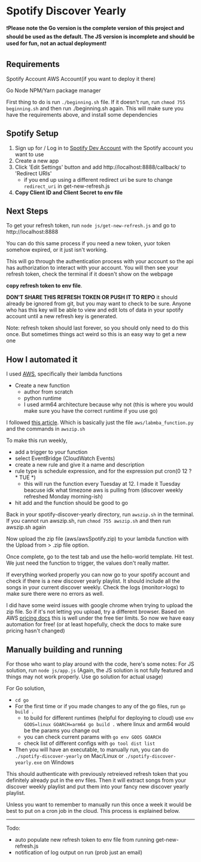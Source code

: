 # Spotify Discover Yearly

:exclamation:**Please note the Go version is the complete version of this project and should be used as the default. The JS version is incomplete and should be used for fun, not an actual deployment**:exclamation:

## Requirements
Spotify Account
AWS Account(if you want to deploy it there)

Go
Node
NPM/Yarn package manager


First thing to do is run `./beginning.sh` file. If it doesn't run, run `chmod 755 beginning.sh` and then run ./beginning.sh again. This will make sure you have the requirements above, and install some dependencies

## Spotify Setup 
1. Sign up for / Log in to [Spotify Dev Account](https://developer.spotify.com/dashboard) with the Spotify account you want to use
2. Create a new app
3. Click 'Edit Settings' button and add http://localhost:8888/callback/ to 'Redirect URIs'
    - if you end up using a different redirect uri be sure to change `redirect_uri` in get-new-refresh.js
4. **Copy Client ID and Client Secret to env file**


## Next Steps
To get your refresh token, run `node js/get-new-refresh.js` and go to http://localhost:8888

You can do this same process if you need a new token, yuor token somehow expired, or it just isn't working.

This will go through the authentication process with your account so the api has authorization to interact with your account.
You will then see your refresh token, check the terminal if it doesn't show on the webpage

 **copy refresh token to env file**. 

**DON'T SHARE THIS REFRESH TOKEN OR PUSH IT TO REPO** it should already be ignored from git, but you may want to check to be sure. Anyone who has this key will be able to view and edit lots of data in your spotify account until a new refresh key is generated.

Note: refresh token should last forever, so you should only need to do this once. But sometimes things act weird so this is an easy way to get a new one

## How I automated it
I used [AWS](https://aws.amazon.com/), specifically their lambda functions
- Create a new function
    - author from scratch
    - python runtime
    - I used arm64 architecture because why not (this is where you would make sure you have the correct runtime if you use go)

I followed [this article](https://medium.com/@biancanhinojosa/running-executables-in-aws-lambda-dc79b8f33ec7). Which is basically just the file `aws/labmba_function.py` and the commands in `awszip.sh`

To make this run weekly, 
- add a trigger to your function
- select EventBridge (CloudWatch Events)
- create a new rule and give it a name and description
- rule type is schedule expression, and for the expression put cron(0 12 ? * TUE *)
    - this will run the function every Tuesday at 12. I made it Tuesday beacuse idk what timezone aws is pulling from (discover weekly refreshed Monday morning-ish)
- hit add and the function should be good to go


Back in your spotify-discover-yearly directory, run `awszip.sh` in the terminal. If you cannot run awszip.sh, run `chmod 755 awszip.sh` and then run awszip.sh again

Now upload the zip file (aws/awsSpotify.zip) to your lambda function with the Upload from > .zip file option.

Once complete, go to the test tab and use the hello-world template. Hit test. We just need the function to trigger, the values don't really matter. 

If everything worked properly you can now go to your spotify account and check if there is a new discover yearly playlist. It should include all the songs in your current discover weekly. Check the logs (monitor>logs) to make sure there were no errors as well.

I did have some weird issues with google chrome when trying to upload the zip file. So if it's not letting you upload, try a different browser. Based on AWS [pricing docs](https://aws.amazon.com/lambda/pricing/) this is well under the free tier limits. So now we have easy automation for free! (or at least hopefully, check the docs to make sure pricing hasn't changed)


## Manually building and running
For those who want to play around with the code, here's some notes:
For JS solution, run `node js/app.js` (Again, the JS solution is not fully featured and things may not work properly. Use go solution for actual usage)

For Go solution, 
- `cd go`
- For the first time or if you made changes to any of the go files, run `go build .`
    - to build for different runtimes (helpful for deploying to cloud) use `env GOOS=linux GOARCH=arm64 go build .` where linux and arm64 would be the params you change out
    - you can check current params with `go env GOOS GOARCH`
    - check list of different configs with `go tool dist list`
- Then you will have an executable, to manually run, you can do `./spotify-discover-yearly` on Mac/Linux or `./spotify-discover-yearly.exe` on Windows

This should authenticate with previously retreieved refresh token that you definitely already put in the env files. Then it will extract songs from your discover weekly playlist and put them into your fancy new discover yearly playlist.

Unless you want to remember to manually run this once a week it would be best to put on a cron job in the cloud. This process is explained below.


---

Todo:
- auto populate new refresh token to env file from running get-new-refresh.js
- notification of log output on run (prob just an email)

